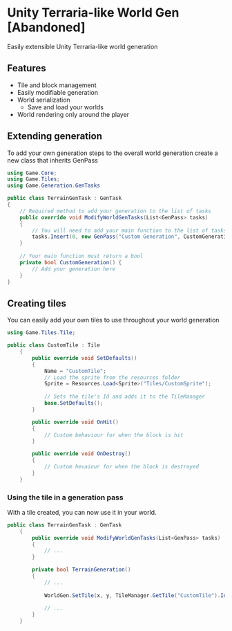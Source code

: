 # Unity Terraria-like World Gen [Abandoned]
Easily extensible Unity Terraria-like world generation

## Features
- Tile and block management
- Easily modifiable generation
- World serialization
  - Save and load your worlds
- World rendering only around the player

## Extending generation
To add your own generation steps to the overall world generation create a new class that inherits GenPass
```csharp
using Game.Core;
using Game.Tiles;
using Game.Generation.GenTasks

public class TerrainGenTask : GenTask
{
    // Required method to add your generation to the list of tasks
    public override void ModifyWorldGenTasks(List<GenPass> tasks)
    {
        // You will need to add your main function to the list of tasks as a GenPass object
        tasks.Insert(0, new GenPass("Custom Generation", CustomGeneration));
    }
    
    // Your main function must return a bool
    private bool CustomGeneration() {
        // Add your generation here
    }
}
```

## Creating tiles
You can easily add your own tiles to use throughout your world generation
```csharp
using Game.Tiles.Tile;

public class CustomTile : Tile
    {
        public override void SetDefaults()
        {
            Name = "CustomTile";
            // Load the sprite from the resources folder
            Sprite = Resources.Load<Sprite>("Tiles/CustomSprite");
            
            // Sets the tile's Id and adds it to the TileManager
            base.SetDefaults();
        }

        public override void OnHit()
        {
            // Custom behaviour for when the block is hit
        }

        public override void OnDestroy()
        {
            // Custom hevaiour for when the block is destroyed
        }
    }
```

### Using the tile in a generation pass
With a tile created, you can now use it in your world.
```csharp
public class TerrainGenTask : GenTask
    {
        public override void ModifyWorldGenTasks(List<GenPass> tasks)
        {
            // ...
        }

        private bool TerrainGeneration()
        {
            // ...
            
            WorldGen.SetTile(x, y, TileManager.GetTile("CustomTile").Id);
            
            // ...
        }
    }
```
